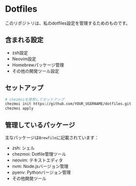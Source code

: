 # Dotfiles

このリポジトリは、私のdotfiles設定を管理するためのものです。

## 含まれる設定

- zsh設定
- Neovim設定
- Homebrewパッケージ管理
- その他の開発ツール設定

## セットアップ

```bash
# chezmoiを使用してセットアップ
chezmoi init https://github.com/YOUR_USERNAME/dotfiles.git
chezmoi apply
```

## 管理しているパッケージ

主なパッケージは`Brewfile`に記載されています：

- zsh: シェル
- chezmoi: Dotfile管理ツール
- neovim: テキストエディタ
- nvm: Node.jsバージョン管理
- pyenv: Pythonバージョン管理
- その他開発ツール 